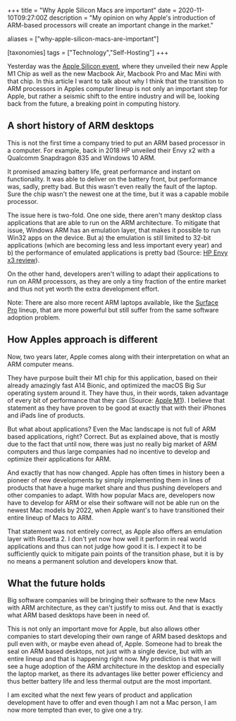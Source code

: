 +++
title = "Why Apple Silicon Macs are important"
date = 2020-11-10T09:27:00Z
description = "My opinion on why Apple's introduction of ARM-based processors will create an important change in the market."

aliases = ["why-apple-silicon-macs-are-important"]

[taxonomies]
tags = ["Technology","Self-Hosting"]
+++

Yesterday was the [Apple Silicon event](https://www.apple.com/apple-events/november-2020/), where they unveiled their new Apple M1 Chip as well as the new Macbook Air, Macbook Pro and Mac Mini with that chip.
In this article I want to talk about why I think that the transition to ARM processors in Apples computer lineup is not only an important step for Apple, but rather a seismic shift to the entire industry and will be, looking back from the future, a breaking point in computing history.

## A short history of ARM desktops

This is not the first time a company tried to put an ARM based processor in a computer. For example, back in 2018 HP unveiled their Envy x2 with a Qualcomm Snapdragon 835 and Windows 10 ARM.

It promised amazing battery life, great performance and instant on functionality. It was able to deliver on the battery front, but performance was, sadly, pretty bad. But this wasn't even really the fault of the laptop. Sure the chip wasn't the newest one at the time, but it was a capable mobile processor.

The issue here is two-fold. One one side, there aren't many desktop class applications that are able to run on the ARM architecture. To mitigate that issue, Windows ARM has an emulation layer, that makes it possible to run Win32 apps on the device. But a) the emulation is still limited to 32-bit applications (which are becoming less and less important every year) and b) the performance of emulated applications is pretty bad (Source: [HP Envy x3 review](https://www.zdnet.com/article/review-hp-envy-x2-running-windows-10-on-arm/)).

On the other hand, developers aren't willing to adapt their applications to run on ARM processors, as they are only a tiny fraction of the entire market and thus not yet worth the extra development effort.

Note: There are also more recent ARM laptops available, like the [Surface Pro](https://www.trustedreviews.com/news/microsoft-surface-pro-x-2-release-date-price-specs-design-4099930) lineup, that are more powerful but still suffer from the same software adoption problem.

## How Apples approach is different

Now, two years later, Apple comes along with their interpretation on what an ARM computer means.

They have purpose built their M1 chip for this application, based on their already amazingly fast A14 Bionic, and optimized the macOS Big Sur operating system around it. They have thus, in their words, taken advantage of every bit of performance that they can (Source: [Apple M1](https://www.apple.com/mac/m1/)). I believe that statement as they have proven to be good at exactly that with their iPhones and iPads line of products.

But what about applications? Even the Mac landscape is not full of ARM based applications, right? Correct. But as explained above, that is mostly due to the fact that until now, there was just no really big market of ARM computers and thus large companies had no incentive to develop and optimize their applications for ARM.

And exactly that has now changed. Apple has often times in history been a pioneer of new developments by simply implementing them in lines of products that have a huge market share and thus pushing developers and other companies to adapt. With how popular Macs are, developers now have to develop for ARM or else their software will not be able run on the newest Mac models by 2022, when Apple want's to have transitioned their entire lineup of Macs to ARM.

That statement was not entirely correct, as Apple also offers an emulation layer with Rosetta 2. I don't yet now how well it perform in real world applications and thus can not judge how good it is. I expect it to be sufficiently quick to mitigate pain points of the transition phase, but it is by no means a permanent solution and developers know that.

## What the future holds

Big software companies will be bringing their software to the new Macs with ARM architecture, as they can't justify to miss out. And that is exactly what ARM based desktops have been in need of.

This is not only an important move for Apple, but also allows other companies to start developing their own range of ARM based desktops and pull even with, or maybe even ahead of, Apple.
Someone had to break the seal on ARM based desktops, not just with a single device, but with an entire lineup and that is happening right now.
My prediction is that we will see a huge adoption of the ARM architecture in the desktop and especially the laptop market, as there its advantages like better power efficiency and thus better battery life and less thermal output are the most important.

I am excited what the next few years of product and application development have to offer and even though I am not a Mac person, I am now more tempted than ever, to give one a try.